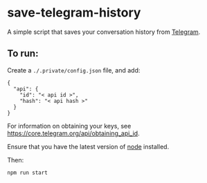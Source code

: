 # save-telegram-history

A simple script that saves your conversation history from [Telegram](https://telegram.org/).

## To run:

Create a `./.private/config.json` file, and add:


```
{
  "api": {
    "id": "< api id >",
    "hash": "< api hash >"
  }
}
```

For information on obtaining your keys, see https://core.telegram.org/api/obtaining_api_id.

Ensure that you have the latest version of [node](https://nodejs.org/en/download/current/) installed.

Then:

```
npm run start
```
